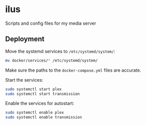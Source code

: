 # ilus
Scripts and config files for my media server

## Deployment

Move the systemd services to `/etc/systemd/system/`:

```bash
mv docker/services/* /etc/systemd/system/
```

Make sure the paths to the `docker-compose.yml` files are accurate.

Start the services:

```bash
sudo systemctl start plex
sudo systemctl start transmission
```

Enable the services for autostart:

```bash
sudo systemctl enable plex
sudo systemctl enable transmission
```
